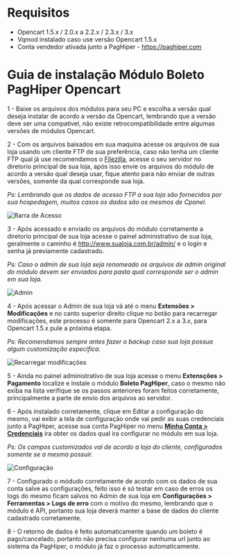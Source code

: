 # Requisitos
- Opencart 1.5.x / 2.0.x a 2.2.x / 2.3.x / 3.x
- Vqmod instalado caso use versão Opencart 1.5.x
- Conta vendedor ativada junto a PagHiper - https://paghiper.com

# Guia de instalação Módulo Boleto PagHiper Opencart

1 - Baixe os arquivos dos módulos para seu PC e escolha a versão qual deseja instalar de acordo a versão da Opencart, lembrando que a versão deve ser uma compativel, não existe retrocompatibilidade entre algumas versões de módulos Opencart.

2 - Com os arquivos baixados em sua maquina acesse os arquivos de sua loja usando um cliente FTP de sua preferência, caso não tenha um cliente FTP qual já use recomendamos o [Filezilla](https://www.homehost.com.br/blog/o-que-e-ftp-como-usar-o-filezilla/), acesse o seu servidor no diretorio principal de sua loja, após isso envie os arquivos do módulo de acordo a versão qual deseja usar, fique atento para não enviar de outras versões, somente da qual corresponde sua loja.

<i>Ps: Lembrando que os dados de acesso FTP a sua loja são fornecidos por sua hospedagem, muitos casos os dados são os mesmos de Cpanel.</i>

![Barra de Acesso](https://i.imgur.com/gVooTdD.png)

3 - Após acessado e enviado os arquivos do módulo corretamente a diretorio principal de sua loja acesse o painel administrativo de sua loja, geralmente o caminho é http://www.sualoja.com.br/admin/ e o login e senha já previamente cadastrado.

<i>Ps: Caso o admin de sua loja seja renomeado os arquivos de admin original do módulo devem ser enviados para pasta qual corresponde ser o admin em sua loja.</i>

![Admin](https://i.imgur.com/eidEAe2.png)

4 - Após acessar o Admin de sua loja vá até o menu <b>Extensões > Modificações</b> e no canto superior direito clique no botão para recarregar modificações, este processo é somente para Opencart 2.x a 3.x, para Opencart 1.5.x pule a próxima etapa.

<i>Ps: Recomendamos sempre antes fazer o backup caso sua loja possua algum customização especifica.</i>

![Recarregar modificações](https://i.imgur.com/Ljt73lX.png)

5 - Ainda no painel administrativo de sua loja acesse o menu <b>Extensções > Pagamento</b> localize e instale o módulo <b>Boleto PagHiper</b>, caso o mesmo não exiba na lista verifique se os passos anteriores foram feitos corretamente, principalmente a parte de envio dos arquivos ao servidor.

6 - Após instalado corretamente, clique em Editar a configuração do mesmo, vai exibir a tela de configuração onde vai pedir as suas credenciais junto a PagHiper, acesse sua conta PagHiper no menu [<b>Minha Conta > Credenciais</b>](https://www.paghiper.com/painel/credenciais/) ira obter os dados qual ira configurar no módulo em sua loja.

<i>Ps: Os campos customizados vai de acordo a loja do cliente, configurados somente se a mesma possuir.</i>

![Configuração](https://i.imgur.com/oOq3qLx.png)

7 - Configurado o módudo corretamente de acordo com os dados de sua conta salve as configurações, feito isso é só testar em caso de erros os logs do mesmo ficam salvos no Admin de sua loja em <b>Configurações > Ferramentas > Logs de erro</b> com o motivo do mesmo, lembrando que o módulo é API, portanto sua loja deverá manter a base de dados do cliente cadastrado corretamente.

8 - O retorno de dados é feito automaticamente quando um boleto é pago/cancelado, portanto não precisa configurar nenhuma url junto ao sistema da PagHiper, o módulo já faz o processo automaticamente.
